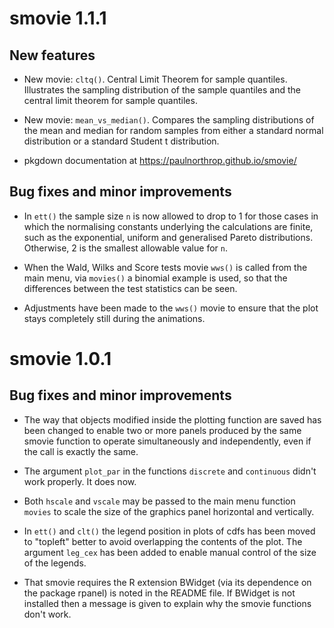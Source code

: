 # smovie 1.1.1

## New features

* New movie: `cltq()`.  Central Limit Theorem for sample quantiles.  Illustrates the sampling distribution of the sample quantiles and the central limit theorem for sample quantiles.

* New movie: `mean_vs_median()`.  Compares the sampling distributions of the mean and median for random samples from either a standard normal distribution or a standard Student t distribution.

* pkgdown documentation at https://paulnorthrop.github.io/smovie/

## Bug fixes and minor improvements

* In `ett()` the sample size `n` is now allowed to drop to 1 for those cases in which the normalising constants underlying the calculations are finite, such as the exponential, uniform and generalised Pareto distributions.  Otherwise, 2 is the smallest allowable value for `n`.

* When the Wald, Wilks and Score tests movie `wws()` is called from the main menu, via `movies()` a binomial example is used, so that the differences between the test statistics can be seen.

* Adjustments have been made to the `wws()` movie to ensure that the plot stays completely still during the animations.

# smovie 1.0.1

## Bug fixes and minor improvements

* The way that objects modified inside the plotting function are saved has been changed to enable two or more panels produced by the same smovie function to operate simultaneously and independently, even if the call is exactly the same.

* The argument `plot_par` in the functions `discrete` and `continuous` didn't work properly.  It does now.

* Both `hscale` and `vscale` may be passed to the main menu function `movies` to scale the size of the graphics panel horizontal and vertically.

* In `ett()` and `clt()` the legend position in plots of cdfs has been moved to "topleft" better to avoid overlapping the contents of the plot.  The argument `leg_cex` has been added to enable manual control of the size of the legends.

* That smovie requires the R extension BWidget (via its dependence on the package rpanel) is noted in the README file. If BWidget is not installed then a message is given to explain why the smovie functions don't work.
